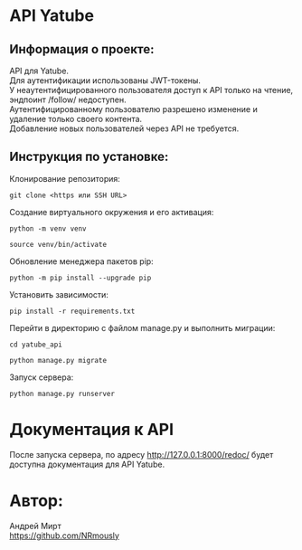 # API Yatube

## Информация о проекте:
API для Yatube.  
Для аутентификации использованы JWT-токены.  
У неаутентифицированного пользователя доступ к API только на чтение, эндпоинт /follow/ недоступен.  
Аутентифицированному пользователю разрешено изменение и удаление только своего контента.  
Добавление новых пользователей через API не требуется.  

## Инструкция по установке:
Клонирование репозитория:
```
git clone <https или SSH URL>
```

Создание виртуального окружения и его активация:
```
python -m venv venv
```
```
source venv/bin/activate
```

Обновление менеджера пакетов pip:
```
python -m pip install --upgrade pip
```

Установить зависимости:
```
pip install -r requirements.txt
```

Перейти в директорию с файлом manage.py и выполнить миграции:
```
cd yatube_api
```
```
python manage.py migrate
```

Запуск сервера:
```
python manage.py runserver
```

# Документация к API
После запуска сервера, по адресу  http://127.0.0.1:8000/redoc/ будет доступна документация для API Yatube.

# Автор:
Андрей Мирт  
https://github.com/NRmously
